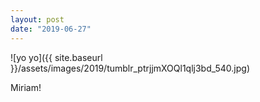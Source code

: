 ```yaml
---
layout: post
date: "2019-06-27"
---
```


![yo yo]({{ site.baseurl }}/assets/images/2019/tumblr_ptrjjmXOQl1qlj3bd_540.jpg)

Miriam!
